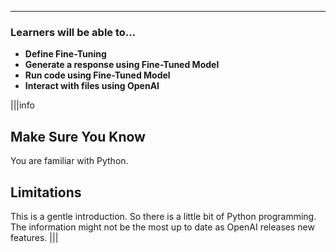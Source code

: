 ---

### Learners will be able to...
* **Define Fine-Tuning**
* **Generate a response using Fine-Tuned Model**
* **Run code using Fine-Tuned Model**
* **Interact with files using OpenAI**

|||info
## Make Sure You Know
You are familiar with Python.

## Limitations
This is a gentle introduction. So there is a little bit of Python programming. The information might not be the most up to date as OpenAI releases new features.
|||